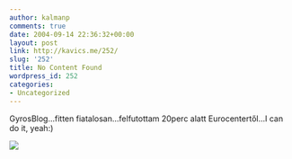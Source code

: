 ```yaml
---
author: kalmanp
comments: true
date: 2004-09-14 22:36:32+00:00
layout: post
link: http://kavics.me/252/
slug: '252'
title: No Content Found
wordpress_id: 252
categories:
- Uncategorized
---
```


GyrosBlog...fitten fiatalosan...felfutottam 20perc alatt Eurocentertől...I can do it, yeah:)




![](http://kavics.freeblog.hu/Files/dove.JPG)
